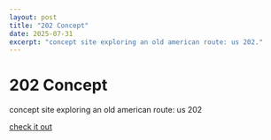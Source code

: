 ```yaml
---
layout: post
title: "202 Concept"
date: 2025-07-31
excerpt: "concept site exploring an old american route: us 202."
---
```


# 202 Concept

concept site exploring an old american route: us 202

<a href="https://www.sharshi.com/202" target="_blank">check it out</a>
